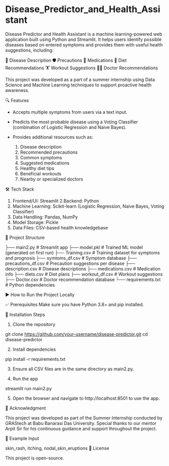 # Disease_Predictor_and_Health_Assistant

Disease Predictor and Health Assistant is a machine learning-powered web application built using Python and Streamlit. It helps users identify possible diseases based on entered symptoms and provides them with useful health suggestions, including:

📖 Disease Description
🛡️ Precautions
💊 Medications
🥗 Diet Recommendations
🏋️ Workout Suggestions
👨‍⚕ Doctor Recommendations

This project was developed as a part of a summer internship using Data Science and Machine Learning techniques to support proactive health awareness.

🔍 Features

* Accepts multiple symptoms from users via a text input.
* Predicts the most probable disease using a Voting Classifier (combination of Logistic Regression and Naive Bayes).
* Provides additional resources such as:

   1. Disease description
   2. Recommended precautions
   3. Common symptoms
   4. Suggested medications
   5. Healthy diet tips
   6. Beneficial workouts
   7. Nearby or specialized doctors

🛠️ Tech Stack

1. Frontend/UI: Streamlit
2.Backend: Python
3. Machine Learning: Scikit-learn (Logistic Regression, Naive Bayes, Voting Classifier)
4. Data Handling: Pandas, NumPy
5. Model Storage: Pickle
6. Data Files: CSV-based health knowledgebase

📂 Project Structure

├── main2.py                   # Streamlit app
├── model.pkl                  # Trained ML model (generated on first run)
├── Training.csv               # Training dataset for symptoms and prognosis
├── symtoms_df.csv             # Symptom database
├── precautions_df.csv         # Precaution suggestions per disease
├── description.csv            # Disease descriptions
├── medications.csv            # Medication info
├── diets.csv                  # Diet plans
├── workout_df.csv             # Workout suggestions
├── Doctor.csv                 # Doctor recommendation database
└── requirements.txt           # Python dependencies

▶️ How to Run the Project Locally

✅ Prerequisites
Make sure you have Python 3.8+ and pip installed.

🔧 Installation Steps

  1. Clone the repository

   git clone https://github.com/your-username/disease-predictor.git
   cd disease-predictor

  2. Install dependencies

   pip install -r requirements.txt
   
  3. Ensure all CSV files are in the same directory as main2.py.

  4. Run the app

   streamlit run main2.py

  5. Open the browser and navigate to http://localhost:8501 to use the app.

🙏 Acknowledgment

This project was developed as part of the Summer Internship conducted by GRAStech at Babu Banarasi Das University.
Special thanks to our mentor Arpit Sir for his continuous guidance and support throughout the project.

📌 Example Input

skin_rash, itching, nodal_skin_eruptions
🔗 License

This project is open-source.
